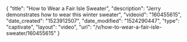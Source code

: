 {
    "title": "How to Wear a Fair Isle Sweater",
    "description": "Jerry demonstrates how to wear this winter sweater",
    "videoid": "160455615",
    "date_created": "1523912507",
    "date_modified": "1524290447",
    "type": "captivate",
    "layout": "video",
    "url": "\/v\/how-to-wear-a-fair-isle-sweater\/160455615"
}